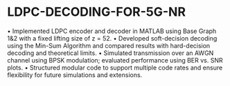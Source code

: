 # LDPC-DECODING-FOR-5G-NR
• Implemented LDPC encoder and decoder in MATLAB using Base Graph 1&amp;2 with a fixed lifting size of z = 52.
• Developed soft-decision decoding using the Min-Sum Algorithm and compared results with hard-decision decoding and theoretical limits.
• Simulated transmission over an AWGN channel using BPSK modulation; evaluated performance using BER vs. SNR plots.
• Structured modular code to support multiple code rates and ensure flexibility for future simulations and extensions.
